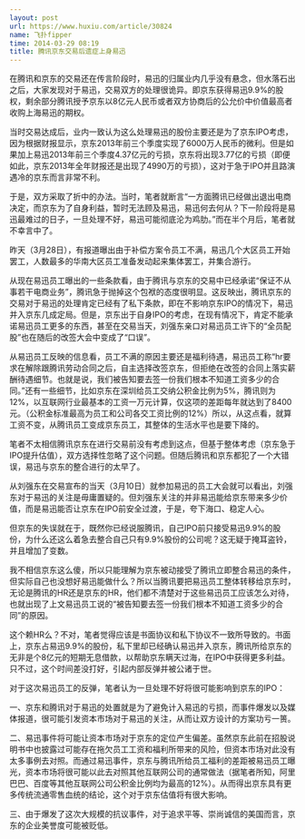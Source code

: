 ```yaml
---
layout: post
url: https://www.huxiu.com/article/30824
name: 飞扑fipper
time: 2014-03-29 08:19
title: 腾讯京东交易后遗症上身易迅
---
```

在腾讯和京东的交易还在传言阶段时，易迅的归属业内几乎没有悬念，但水落石出之后，大家发现对于易迅，交易双方的处理很诡异。即京东获得易迅9.9%的股权，剩余部分腾讯授予京东以8亿元人民币或者双方协商后的公允价中价值最高者收购上海易迅的期权。

当时交易达成后，业内一致认为这么处理易迅的股份主要还是为了京东IPO考虑，因为根据财报显示，京东2013年前三个季度实现了6000万人民币的微利。但是如果加上易迅2013年前三个季度4.37亿元的亏损，京东将出现3.77亿的亏损（即便如此，京东2013年全年财报还是出现了4990万的亏损），这对于急于IPO并且路演遇冷的京东而言非常不利。

于是，双方采取了折中的办法。当时，笔者就断言“一方面腾讯已经做出退出电商决定，而京东为了自身利益，暂时无法顾及易迅，易迅何去何从？下一阶段将是易迅最难过的日子，一旦处理不好，易迅可能彻底沦为鸡肋。”而在半个月后，笔者就不幸言中了。

昨天（3月28日），有报道曝出由于补偿方案令员工不满，易迅几个大区员工开始罢工，人数最多的华南大区员工准备发动起来集体罢工，并集合游行。

从现在易迅员工曝出的一些条款看，由于腾讯与京东的交易中已经承诺“保证不从事若干电商业务”，腾讯急于抛掉这个包袱的态度很明显。这反映出，腾讯京东的交易对于易迅的处理肯定已经有了私下条款，即在不影响京东IPO的情况下，易迅并入京东几成定局。但是，京东出于自身IPO的考虑，在现有情况下，肯定不能承诺易迅员工更多的东西，甚至在交易当天，刘强东亲口对易迅员工许下的“全员配股”也在随后的改签大会中变成了“口误”。

从易迅员工反映的信息看，员工不满的原因主要还是福利待遇，易迅员工称“hr要求在解除跟腾讯劳动合同之后，自主选择改签京东，但拒绝在改签的合同上落实薪酬待遇细节。也就是说，我们被告知要去签一份我们根本不知道工资多少的合同。”还有一些细节，比如京东在深圳给员工交纳公积金比例为5%，腾讯则为12%，以互联网行业最基本的工资一万元计算，仅这项的差距每年就达到了8400元。（公积金标准最高为员工和公司各交工资比例的12%）所以，从这点看，就算工资不变，从腾讯员工变成京东员工，其整体的生活水平也是要下降的。

笔者不太相信腾讯京东在进行交易前没有考虑到这点，但基于整体考虑（京东急于IPO提升估值），双方选择性忽略了这个问题。但随后腾讯和京东都犯了一个大错误，易迅与京东的整合进行的太早了。

从刘强东在交易宣布的当天（3月10日）就参加易迅的员工大会就可以看出，刘强东对于易迅的关注是毋庸置疑的。但刘强东关注的并非易迅能给京东带来多少价值，而是易迅能否让京东在IPO前安全过渡，于是，夸下海口、稳定人心。

但京东的失误就在于，既然你已经说服腾讯，自己IPO前只接受易迅9.9%的股份，为什么还这么着急去整合自己只有9.9%股份的公司呢？这无疑于掩耳盗铃，并且增加了变数。

我不相信京东这么傻，所以只能理解为京东被动接受了腾讯立即整合易迅的条件，但实际自己也没想好易迅能做什么？所以当腾讯要把易迅员工整体转移给京东时，无论是腾讯的HR还是京东的HR，他们都不清楚对于这些易迅员工应该怎么对待，也就出现了上文易迅员工说的“被告知要去签一份我们根本不知道工资多少的合同”的原因。

这个赖HR么？不对，笔者觉得应该是书面协议和私下协议不一致所导致的。书面上，京东占易迅9.9%的股份，私下里却已经确认易迅并入京东，腾讯所给京东的无非是个8亿元的短期无息借款，以帮助京东瞒天过海，在IPO中获得更多利益。只不过，这个时间差没打好，引起内部反弹并被公诸于世。

对于这次易迅员工的反弹，笔者认为一旦处理不好将很可能影响到京东的IPO：

一、京东和腾讯对于易迅的处置就是为了避免计入易迅的亏损，而事件爆发以及媒体报道，很可能引发资本市场对于易迅的关注，从而让双方设计的方案功亏一篑。

二、易迅事件将可能让资本市场对于京东的定位产生偏差。虽然京东此前在招股说明书中也披露过可能存在拖欠员工工资和福利所带来的风险，但资本市场对此没有太多事例去对照。而通过易迅事件，京东与腾讯所给员工福利的差距被易迅员工曝光，资本市场将很可能以此去对照其他互联网公司的通常做法（据笔者所知，阿里巴巴、百度等其他互联网公司公积金比例均为最高的12%）。从而得出京东具有更多传统流通零售血统的结论，这个对于京东估值将有很大影响。

三、由于爆发了这次大规模的抗议事件，对于追求平等、崇尚诚信的美国而言，京东的企业美誉度可能被贬低。

